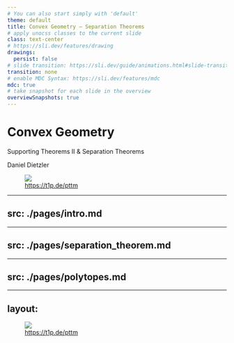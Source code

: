 ```yaml
---
# You can also start simply with 'default'
theme: default
title: Convex Geometry — Separation Theorems 
# apply unocss classes to the current slide
class: text-center
# https://sli.dev/features/drawing
drawings:
  persist: false
# slide transition: https://sli.dev/guide/animations.html#slide-transitions
transition: none
# enable MDC Syntax: https://sli.dev/features/mdc
mdc: true
# take snapshot for each slide in the overview
overviewSnapshots: true
---
```


# Convex Geometry

Supporting Theorems II & Separation Theorems

Daniel Dietzler

<figure class="absolute flex flex-col items-center right-16 bottom-14">
  <img src="/qr-code.svg" class="w-40"/>
  <figcaption><a href="https://t1p.de/pttm">https://t1p.de/pttm</a></figcaption>
</figure>

---
src: ./pages/intro.md
---

---
src: ./pages/separation_theorem.md
---

---
src: ./pages/polytopes.md
---

---
layout: 
---

<figure class="flex flex-col items-center h-full justify-center">
  <img src="/qr-code.svg" class="w-60"/>
  <figcaption><a href="https://t1p.de/pttm">https://t1p.de/pttm</a></figcaption>
</figure>